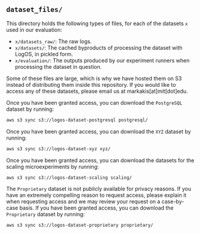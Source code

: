 ## `dataset_files/`

This directory holds the following types of files, for each of the datasets `x` used in our evaluation:
- `x/datasets_raw/`: The raw logs.
- `x/datasets/`: The cached byproducts of processing the dataset with LogOS, in pickled form.
- `x/evaluation/`: The outputs produced by our experiment runners when processing the dataset in question.

Some of these files are large, which is why we have hosted them on S3 instead of distributing them
inside this repository. If you would like to access any of these datasets, please email us at markakis[at]mit[dot]edu.

Once you have been granted access, you can download the `PostgreSQL` dataset by running:
```sh
aws s3 sync s3://logos-dataset-postgresql postgresql/
```

Once you have been granted access, you can download the `XYZ` dataset by running:
```sh
aws s3 sync s3://logos-dataset-xyz xyz/
```

Once you have been granted access, you can download the datasets for the scaling microexperiments by running:
```sh
aws s3 sync s3://logos-dataset-scaling scaling/
```

The `Proprietary` dataset is not publicly available for privacy reasons. If you have an extremely compelling reason to request access, please explain it when requesting access and we may review your request on a case-by-case basis. If you have been granted access, you can download the `Proprietary` dataset by running:
```sh
aws s3 sync s3://logos-dataset-proprietary proprietary/
```